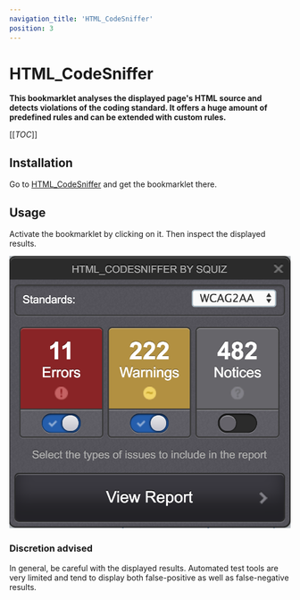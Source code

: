 ```yaml
---
navigation_title: 'HTML_CodeSniffer'
position: 3
---
```


# HTML_CodeSniffer

**This bookmarklet analyses the displayed page's HTML source and detects violations of the coding standard. It offers a huge amount of predefined rules and can be extended with custom rules.**

[[_TOC_]]

## Installation

Go to [HTML_CodeSniffer](https://squizlabs.github.io/HTML_CodeSniffer/) and get the bookmarklet there.

## Usage

Activate the bookmarklet by clicking on it. Then inspect the displayed results.

![HTML_CodeSniffer in action](_media/bookmarklet-html_codesniffer-in-action.png)

### Discretion advised

In general, be careful with the displayed results. Automated test tools are very limited and tend to display both false-positive as well as false-negative results.
